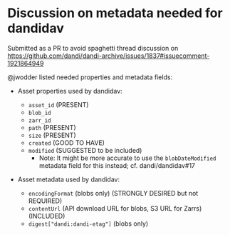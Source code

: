 # Discussion on metadata needed for dandidav

Submitted as a PR to avoid spaghetti thread discussion on https://github.com/dandi/dandi-archive/issues/1837#issuecomment-1921864949


@jwodder listed needed properties and metadata fields:

* Asset properties used by dandidav:
    * `asset_id` (PRESENT)
    * `blob_id`
    * `zarr_id`
    * `path` (PRESENT)
    * `size`  (PRESENT)
    * `created` (GOOD TO HAVE)
    * `modified` (SUGGESTED to be included)
        * Note: It might be more accurate to use the `blobDateModified` metadata field for this instead; cf. dandi/dandidav#17

* Asset metadata used by dandidav:
    * `encodingFormat` (blobs only) (STRONGLY DESIRED but not REQUIRED)
    * `contentUrl` (API download URL for blobs, S3 URL for Zarrs) (INCLUDED)
    * `digest["dandi:dandi-etag"]` (blobs only)
